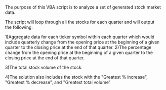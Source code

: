 

The purpose of this VBA script is to analyze a set of generated stock market data.

The script will loop through all the stocks for each quarter and will output the following:


1)Aggregate data for each ticker symbol within each quarter which would include quarterly change from the opening price at the beginning of a given quarter to the closing price at the end of that quarter.
2)The percentage change from the opening price at the beginning of a given quarter to the closing price at the end of that quarter.

3)The total stock volume of the stock. 

4)The solution also includes the stock with the "Greatest % increase", "Greatest % decrease", and "Greatest total volume"

